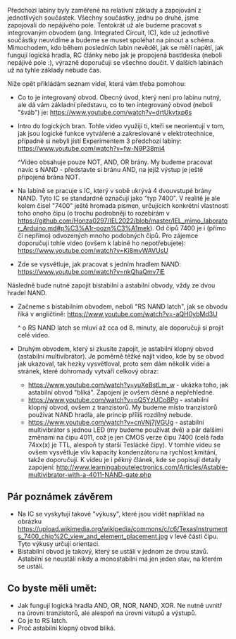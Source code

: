 Předchozí labiny byly zaměřené na relativní základy a zapojování z jednotlivých součástek. Všechny součástky, jednu po druhé, jsme zapojovali do nepájivého pole. Tentokrát už ale budeme pracovat s integrovaným obvodem (ang. Integrated Circuit, IC), kde už jednotlivé součástky neuvidíme a budeme se muset spoléhat na pinout a schéma. Mimochodem, kdo během posledních labin nevěděl, jak se měří napětí, jak fungují logická hradla, RC články nebo jak je propojená bastldeska (neboli nepájivé pole :), výrazně doporučuji se všechno doučit. V dalších labinách už na tyhle základy nebude čas. 

Níže opět přikládám seznam videí, která vám třeba pomohou:
* Co to je integrovaný obvod. Obecný úvod, který není pro labinu nutný, ale dá vám základní představu, co to ten integrovaný obvod (neboli "šváb") je: https://www.youtube.com/watch?v=drtUkvtxp6s 

*  Intro do logických bran. Tohle video využijí ti, kteří se neorientují v tom, jak jsou logické funkce vytvářené a zakreslované v elektrotechnice, případně si nebyli jistí Experimentem 3 předchozí labiny: https://www.youtube.com/watch?v=fw-N9P38mi4 
    
    ^Video obsahuje pouze NOT, AND, OR brány. My budeme pracovat navíc s NAND - představte si bránu AND, na jejíž výstup je ještě připojená brána NOT.

* Na labině se pracuje s IC, který v sobě ukrývá 4 dvouvstupé brány NAND. Tyto IC se standardně označují jako "typ 7400". V realitě je ale kolem čísel "7400" ještě hromada písmen, určujících konkrétní vlastnosti toho onoho čipu (o trochu podrobněji to rozebírám v https://github.com/Honza0297/IEL2022/blob/master/IEL_mimo_laborator_Arduino.md#p%C3%A1r-pozn%C3%A1mek). Od čipů 7400 je i (přímo či nepřímo) odvozených mnoho podobných čipů.  Pro zájemce doporučuji tohle video (ovšem k labině ho nepotřebujete): https://www.youtube.com/watch?v=Ki8mvWAVUsU

* Zde se vysvětluje, jak pracovat s jedním hradlem NAND: https://www.youtube.com/watch?v=nkQhaQmv7iE

Následně bude nutné zapojit bistabilní a astabilní obvody, vždy ze dvou hradel NAND.

* Začneme s bistabilním obvodem, neboli "RS NAND latch", jak se obvodu říká v angličtině: https://www.youtube.com/watch?v=-aQH0ybMd3U

    ^ o RS NAND latch se mluví až cca od 8. minuty, ale doporučuji si projít celé video. 

* Druhým obvodem, který si zkusíte zapojit, je astabilní klopný obvod (astabilní multivibrátor). Je poměrně těžké najít video, kde by se obvod jak ukazoval, tak hezky vysvětloval, proto sem dám několik videí a stránek, které dohromady vytváří celkový obraz:
    * https://www.youtube.com/watch?v=yuXeBstLm_w - ukázka toho, jak astabilní obvod "bliká". Zapojení je ovšem děsné a nepřehledné. 
    * https://www.youtube.com/watch?v=oQ5YzUCo8Pg - astabilní klopný obvod, ovšem z tranzistorů. My budeme místo tranzistorů používat NAND hradla, ale princip příliš rozdílný nebude. 
    * https://www.youtube.com/watch?v=cnVNj7jVGUg - astabilní multivibrátor s jednou LED (my budeme používat dvě) a pár dalšími změnami na čipu 4011, což je jen CMOS verze čipu 7400 (celá řada 74xx(x) je TTL, alespoň ty starší Teslácké čipy). V tomhle videu se ovšem vysvětluje vliv kapacity kondenzátoru na rychlost kmitání, takže doporučuji. K videu je i pěkný článek, kde se popisují detaily zapojení: http://www.learningaboutelectronics.com/Articles/Astable-multivibrator-with-a-4011-NAND-gate.php 

Pár poznámek závěrem
---
* Na IC se vyskytují takové "výkusy", které jsou vidět například na obrázku https://upload.wikimedia.org/wikipedia/commons/c/c6/TexasInstruments_7400_chip%2C_view_and_element_placement.jpg v levé části čipu. Tyto výkusy určují orientaci. 
* Bistabilní obvod je takový, který se ustálí v jednom ze dvou stavů. Astabilní se neustálí nikdy a monostabilní má jen jeden stav, na kterém se ustálí. 

Co byste měli umět:
---
* Jak fungují logická hradla AND, OR, NOR, NAND, XOR. Ne nutně uvnitř na úrovni tranzistorů, ale alespoň na úrovni vstupů a výstupů.
*  Co je to RS latch.
*  Proč astabilní klopný obvod bliká.
